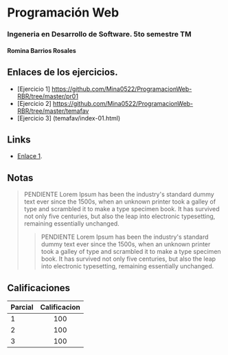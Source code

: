 
# Programación Web
### Ingeneria en Desarrollo de Software. 5to semestre TM

#### Romina Barrios Rosales 

## Enlaces de los ejercicios.
* [Ejercicio 1] https://github.com/Mina0522/ProgramacionWeb-RBR/tree/master/pr01
* [Ejercicio 2] https://github.com/Mina0522/ProgramacionWeb-RBR/tree/master/temafav
* [Ejercicio 3] (temafav/index-01.html)

## Links

* [Enlace 1](https://www.youtube.com/watch?v=Oswujxm2Ag0&list=RDOswujxm2Ag0&start_radio=1).

## Notas

> PENDIENTE Lorem Ipsum has been the industry's standard dummy text ever since the 1500s, when an unknown printer took a galley of type and scrambled it to make a type specimen book. It has survived not only five centuries, but also the leap into electronic typesetting, remaining essentially unchanged.
>
>>  PENDIENTE Lorem Ipsum has been the industry's standard dummy text ever since the 1500s, when an unknown printer took a galley of type and scrambled it to make a type specimen book. It has survived not only five centuries, but also the leap into electronic typesetting, remaining essentially unchanged.

## Calificaciones

|Parcial | Calificacion  |
| ------ |:-------------:|
| 1      | 100           |
| 2      | 100           |
| 3      | 100           |

